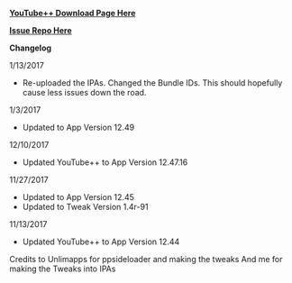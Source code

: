 **[YouTube++ Download Page Here](https://github.com/JMccormick264/YouTubePP/releases)**


**[Issue Repo Here](https://github.com/eni9889/YT-PP-Issues)**

**Changelog**

1/13/2017

 - Re-uploaded the IPAs. Changed the Bundle IDs. This should hopefully cause
 less issues down the road.

1/3/2017

 - Updated to App Version 12.49

12/10/2017

 - Updated YouTube++ to App Version 12.47.16

11/27/2017

 - Updated to App Version 12.45
 - Updated to Tweak Version 1.4r-91

11/13/2017

 - Updated YouTube++ to App Version 12.44


 Credits to Unlimapps for ppsideloader and making the tweaks
 And me for making the Tweaks into IPAs
